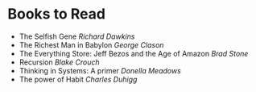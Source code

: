 
<!---
layout: page
title: "To Read"
description: "Books to Read"
permalink: /to-read/
-->

# Books to Read

- The Selfish Gene *Richard Dawkins*
- The Richest Man in Babylon *George Clason*
- The Everything Store: Jeff Bezos and the Age of Amazon *Brad Stone*
- Recursion *Blake Crouch*
- Thinking in Systems: A primer *Donella Meadows*
- The power of Habit *Charles Duhigg*
  
